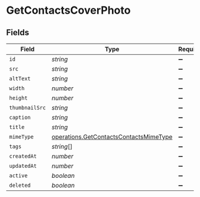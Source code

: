 # GetContactsCoverPhoto


## Fields

| Field                                                                                            | Type                                                                                             | Required                                                                                         | Description                                                                                      |
| ------------------------------------------------------------------------------------------------ | ------------------------------------------------------------------------------------------------ | ------------------------------------------------------------------------------------------------ | ------------------------------------------------------------------------------------------------ |
| `id`                                                                                             | *string*                                                                                         | :heavy_minus_sign:                                                                               | N/A                                                                                              |
| `src`                                                                                            | *string*                                                                                         | :heavy_minus_sign:                                                                               | N/A                                                                                              |
| `altText`                                                                                        | *string*                                                                                         | :heavy_minus_sign:                                                                               | N/A                                                                                              |
| `width`                                                                                          | *number*                                                                                         | :heavy_minus_sign:                                                                               | N/A                                                                                              |
| `height`                                                                                         | *number*                                                                                         | :heavy_minus_sign:                                                                               | N/A                                                                                              |
| `thumbnailSrc`                                                                                   | *string*                                                                                         | :heavy_minus_sign:                                                                               | N/A                                                                                              |
| `caption`                                                                                        | *string*                                                                                         | :heavy_minus_sign:                                                                               | N/A                                                                                              |
| `title`                                                                                          | *string*                                                                                         | :heavy_minus_sign:                                                                               | N/A                                                                                              |
| `mimeType`                                                                                       | [operations.GetContactsContactsMimeType](../../models/operations/getcontactscontactsmimetype.md) | :heavy_minus_sign:                                                                               | N/A                                                                                              |
| `tags`                                                                                           | *string*[]                                                                                       | :heavy_minus_sign:                                                                               | N/A                                                                                              |
| `createdAt`                                                                                      | *number*                                                                                         | :heavy_minus_sign:                                                                               | N/A                                                                                              |
| `updatedAt`                                                                                      | *number*                                                                                         | :heavy_minus_sign:                                                                               | N/A                                                                                              |
| `active`                                                                                         | *boolean*                                                                                        | :heavy_minus_sign:                                                                               | N/A                                                                                              |
| `deleted`                                                                                        | *boolean*                                                                                        | :heavy_minus_sign:                                                                               | N/A                                                                                              |